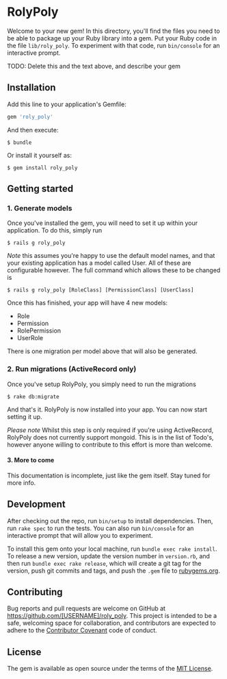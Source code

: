 # RolyPoly

Welcome to your new gem! In this directory, you'll find the files you need to be able to package up your Ruby library into a gem. Put your Ruby code in the file `lib/roly_poly`. To experiment with that code, run `bin/console` for an interactive prompt.

TODO: Delete this and the text above, and describe your gem

## Installation

Add this line to your application's Gemfile:

```ruby
gem 'roly_poly'
```

And then execute:

    $ bundle

Or install it yourself as:

    $ gem install roly_poly

## Getting started

### 1. Generate models

Once you've installed the gem, you will need to set it up within your application. To do this, simply run

    $ rails g roly_poly

_Note_ this assumes you're happy to use the default model names, and that your existing application has a model called User.
All of these are configurable however. The full command which allows these to be changed is

    $ rails g roly_poly [RoleClass] [PermissionClass] [UserClass]

Once this has finished, your app will have 4 new models:

- Role
- Permission
- RolePermission
- UserRole

There is one migration per model above that will also be generated.

### 2. Run migrations (ActiveRecord only)

Once you've setup RolyPoly, you simply need to run the migrations

    $ rake db:migrate

And that's it. RolyPoly is now installed into your app. You can now start setting it up.

_Please note_ Whilst this step is only required if you're using ActiveRecord, RolyPoly does not currently support
mongoid. This is in the list of Todo's, however anyone willing to contribute to this effort is more than welcome.

#### 3. More to come

This documentation is incomplete, just like the gem itself. Stay tuned for more info.

## Development

After checking out the repo, run `bin/setup` to install dependencies. Then, run `rake spec` to run the tests. You can also run `bin/console` for an interactive prompt that will allow you to experiment.

To install this gem onto your local machine, run `bundle exec rake install`. To release a new version, update the version number in `version.rb`, and then run `bundle exec rake release`, which will create a git tag for the version, push git commits and tags, and push the `.gem` file to [rubygems.org](https://rubygems.org).

## Contributing

Bug reports and pull requests are welcome on GitHub at https://github.com/[USERNAME]/roly_poly. This project is intended to be a safe, welcoming space for collaboration, and contributors are expected to adhere to the [Contributor Covenant](contributor-covenant.org) code of conduct.

## License

The gem is available as open source under the terms of the [MIT License](http://opensource.org/licenses/MIT).
